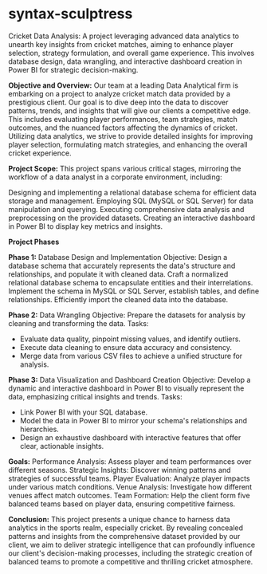 # syntax-sculptress
Cricket Data Analysis: A project leveraging advanced data analytics to unearth key insights from cricket matches, aiming to enhance player selection, strategy formulation, and overall game experience. This involves database design, data wrangling, and interactive dashboard creation in Power BI for strategic decision-making.


**Objective and Overview:**
Our team at a leading Data Analytical firm is embarking on a project to analyze cricket match data provided by a prestigious client. Our goal is to dive deep into the data to discover patterns, trends, and insights that will give our clients a competitive edge. This includes evaluating player performances, team strategies, match outcomes, and the nuanced factors affecting the dynamics of cricket. Utilizing data analytics, we strive to provide detailed insights for improving player selection, formulating match strategies, and enhancing the overall cricket experience.

**Project Scope:**
This project spans various critical stages, mirroring the workflow of a data analyst in a corporate environment, including:

Designing and implementing a relational database schema for efficient data storage and management.
Employing SQL (MySQL or SQL Server) for data manipulation and querying.
Executing comprehensive data analysis and preprocessing on the provided datasets.
Creating an interactive dashboard in Power BI to display key metrics and insights.

**Project Phases**

**Phase 1:** Database Design and Implementation
Objective: Design a database schema that accurately represents the data's structure and relationships, and populate it with cleaned data. 
Craft a normalized relational database schema to encapsulate entities and their interrelations.
Implement the schema in MySQL or SQL Server, establish tables, and define relationships.
Efficiently import the cleaned data into the database.

**Phase 2:** Data Wrangling
Objective: Prepare the datasets for analysis by cleaning and transforming the data.
Tasks:
* Evaluate data quality, pinpoint missing values, and identify outliers.
* Execute data cleaning to ensure data accuracy and consistency.
* Merge data from various CSV files to achieve a unified structure for analysis.

**Phase 3:** Data Visualization and Dashboard Creation
Objective: Develop a dynamic and interactive dashboard in Power BI to visually represent the data, emphasizing critical insights and trends.
Tasks:
* Link Power BI with your SQL database.
* Model the data in Power BI to mirror your schema's relationships and hierarchies.
* Design an exhaustive dashboard with interactive features that offer clear, actionable insights.

**Goals:**
Performance Analysis: Assess player and team performances over different seasons.
Strategic Insights: Discover winning patterns and strategies of successful teams.
Player Evaluation: Analyze player impacts under various match conditions.
Venue Analysis: Investigate how different venues affect match outcomes.
Team Formation: Help the client form five balanced teams based on player data, ensuring competitive fairness.

**Conclusion:**
This project presents a unique chance to harness data analytics in the sports realm, especially cricket. By revealing concealed patterns and insights from the comprehensive dataset provided by our client, we aim to deliver strategic intelligence that can profoundly influence our client's decision-making processes, including the strategic creation of balanced teams to promote a competitive and thrilling cricket atmosphere.
